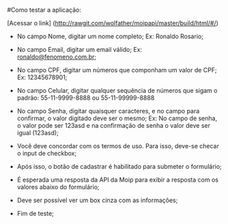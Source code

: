 #Como testar a aplicação:

[Acessar o link] (http://rawgit.com/wolfather/moipapi/master/build/html/#/)

- No campo Nome, digitar um nome completo; Ex: Ronaldo Rosario;
- No campo Email, digitar um email válido; Ex: ronaldo@fenomeno.com.br;
- No campo CPF, digitar um números que componham um valor de CPF; Ex: 12345678901;
- No campo Celular, digitar qualquer sequência de números que sigam o padrão: 55-11-9999-8888 ou 55-11-99999-8888
- No campo Senha, digitar quaisquer caracteres, e no campo para confirmar, o valor digitado deve ser o mesmo; Ex: No campo de senha, o valor pode ser 123asd e na confirmação de senha o valor deve ser igual (123asd);

- Você deve concordar com os termos de uso. Para isso, deve-se checar o input de checkbox;
- Após isso, o botão de cadastrar é habilitado para submeter o formulário;
- É esperada uma resposta da API da Moip para exibir a resposta com os valores abaixo do formulário;
- Deve ser possível ver um box cinza com as informações;
- Fim de teste; 

